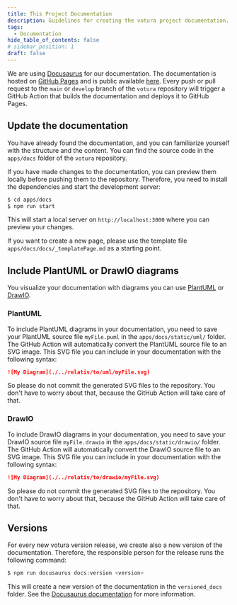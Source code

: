 ```yaml
---
title: This Project Documentation
description: Guidelines for creating the votura project documentation.
tags:
  - Documentation
hide_table_of_contents: false
# sidebar_position: 1
draft: false
---
```


We are using [Docusaurus](https://docusaurus.io/) for our documentation.
The documentation is hosted on [GitHub Pages](https://pages.github.com/) and is public available [here](https://se-uulm.github.io/votura/).
Every push or pull request to the `main` or `develop` branch of the `votura` repository will trigger a GitHub Action that builds the documentation and deploys it to GitHub Pages.

## Update the documentation

You have already found the documentation, and you can familiarize yourself with the structure and the content.
You can find the source code in the `apps/docs` folder of the `votura` repository.

If you have made changes to the documentation, you can preview them locally before pushing them to the repository.
Therefore, you need to install the dependencies and start the development server:

```bash
$ cd apps/docs
$ npm run start
```

This will start a local server on `http://localhost:3000` where you can preview your changes.

If you want to create a new page, please use the template file `apps/docs/docs/_templatePage.md` as a starting point.

## Include PlantUML or DrawIO diagrams

You visualize your documentation with diagrams you can use [PlantUML](https://plantuml.com/) or [DrawIO](https://app.diagrams.net/).

### PlantUML

To include PlantUML diagrams in your documentation, you need to save your PlantUML source file `myFile.puml` in the `apps/docs/static/uml/` folder.
The GitHub Action will automatically convert the PlantUML source file to an SVG image.
This SVG file you can include in your documentation with the following syntax:

```markdown
![My Diagram](./../relativ/to/uml/myFile.svg)
```

So please do not commit the generated SVG files to the repository.
You don't have to worry about that, because the GitHub Action will take care of that.

### DrawIO

To include DrawIO diagrams in your documentation, you need to save your DrawIO source file `myFile.drawio` in the `apps/docs/static/drawio/` folder.
The GitHub Action will automatically convert the DrawIO source file to an SVG image.
This SVG file you can include in your documentation with the following syntax:

```markdown
![My Diagram](./../relativ/to/drawio/myFile.svg)
```

So please do not commit the generated SVG files to the repository.
You don't have to worry about that, because the GitHub Action will take care of that.

## Versions

For every new votura version release, we create also a new version of the documentation.
Therefore, the responsible person for the release runs the following command:

```bash
$ npm run docusaurus docs:version <version>
```

This will create a new version of the documentation in the `versioned_docs` folder.
See the [Docusaurus documentation](https://docusaurus.io/docs/versioning) for more information.
